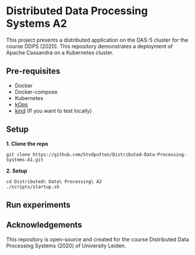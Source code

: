 # Distributed Data Processing Systems A2

This project presents a distributed application on the DAS-5 cluster for the course DDPS (2020). This repository 
demonstrates a deployment of Apache Cassandra on a Kubernetes cluster. 

## Pre-requisites
- Docker
- Docker-compose
- Kubernetes 
- [kOps](https://kops.sigs.k8s.io/getting_started/install/)
- [kind](https://kind.sigs.k8s.io/) (If you want to test locally)


## Setup 

**1. Clone the repo**
```
git clone https://github.com/Stvdputten/Distributed-Data-Processing-Systems-A1.git
```

**2. Setup** 

```
cd Distributed\ Data\ Processing\ A2
./scripts/startup.sh
```

## Run experiments

## Acknowledgements

This repository is open-source and created for the course Distributed Data Processing Systems (2020) of University Leiden.
